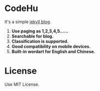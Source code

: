 # CodeHu

It's a simple [jekyll blog](https://jasonjson.github.io).

1. **Use paging as 1,2,3,4,5......**   
1. **Searchable for blog.**    
1. **Classification is supported.**   
1. **Good compatibility on mobile devices.**    
1. **Built-in wordart for English and Chinese.**   

# License

Use MIT License.
